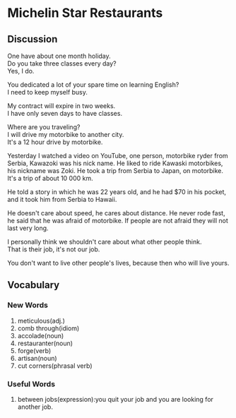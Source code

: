 # Michelin Star Restaurants
## Discussion
One have about one month holiday.  
Do you take three classes every day?  
Yes, I do.  

You dedicated a lot of your spare time on learning English?  
I need to keep myself busy.  

My contract will expire in two weeks.  
I have only seven days to have classes.  

Where are you traveling?  
I will drive my motorbike to another city.  
It's a 12 hour drive by motorbike.  

Yesterday I watched a video on YouTube, one person, motorbike ryder from Serbia, Kawazoki was his nick name. He liked to ride Kawaski motorbikes, his nickname was Zoki. He took a trip from Serbia to Japan, on motorbike. It's a trip of about 10 000 km.   

He told a story in which he was 22 years old, and he had $70 in his pocket, and it took him from Serbia to Hawaii.  

He doesn't care about speed, he cares about distance. He never rode fast, he said that he was afraid of motorbike. If people are not afraid they will not last very long.  

I personally think we shouldn't care about what other people think.  
That is their job, it's not our job.  

You don't want to live other people's lives, because then who will live yours.  



## Vocabulary
### New Words
1. meticulous(adj.)
1. comb through(idiom)
1. accolade(noun)
1. restauranter(noun)
1. forge(verb)
1. artisan(noun)
1. cut corners(phrasal verb)

### Useful Words
1. between jobs(expression):you quit your job and you are looking for another job.

